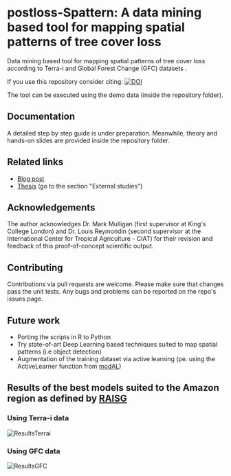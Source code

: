 # postloss-Spattern: A data mining based tool for mapping spatial patterns of tree cover loss

Data mining based tool for mapping spatial patterns of tree cover loss according to Terra-i and Global Forest Change (GFC) datasets .

If you use this repository consider citing:
[![DOI](https://zenodo.org/badge/DOI/10.5281/zenodo.3551089.svg)](https://doi.org/10.5281/zenodo.3551089)

The tool can be executed using the demo data (inside the repository folder).

## Documentation
A detailed step by step guide is under preparation. Meanwhile, theory and hands-on slides are provided inside the repository folder.

## Related links
* [Blog post](http://www.terra-i.org/news/news/How-can-the-shapes-and-distribution-of-deforested-areas-inform-us-about-the-agents-of-changes-on-the-ground-.html)
* [Thesis](http://www.terra-i.org/terra-i/publications.html) (go to the section "External studies")

## Acknowledgements
The author acknowledges Dr. Mark Mulligan (first supervisor at King's College London) and Dr. Louis Reymondin (second supervisor at the International Center for Tropical Agriculture - CIAT) for their revision and feedback of this proof-of-concept scientific output.

## Contributing
Contributions via pull requests are welcome. Please make sure that changes pass the unit tests. Any bugs and problems can be reported on the repo's issues page.

## Future work
- Porting the scripts in R to Python
- Try state-of-art Deep Learning based techniques suited to map spatial patterns (i.e object detection)
- Augmentation of the training dataset via active learning (pe. using the ActiveLearner function from [modAL](https://modal-python.readthedocs.io/en/latest/content/models/ActiveLearner.html))

## Results of the best models suited to the Amazon region as defined by [RAISG](https//amazoniasocioambiental.org/en/about) 
### Using Terra-i data
![ResultsTerrai](doc/results_terra-i.png)

### Using GFC data
![ResultsGFC](doc/results_GFC.png)
